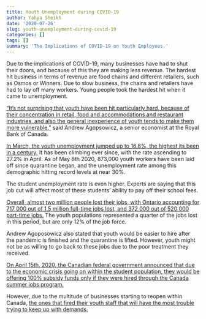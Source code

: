 ```yaml
---
title: Youth Unemployment during COVID-19
author: Yahya Sheikh
date: '2020-07-26'
slug: youth-unemployment-during-covid-19
categories: []
tags: []
summary: 'The Implications of COVID-19 on Youth Employees.'
---
```

Due to the implications of COVID-19, many businesses have had to shut their doors, and because of this they are making less revenue. The hardest hit business in terms of revenue are food chains and different retailers, such as Osmos or Winners. Due to slow business, the chains and retailers have had to lay off many workers. Young people took the hardest hit when it came to unemployment. 

[“It’s not surprising that youth have been hit particularly hard, because of their concentration in retail, food and accommodations and restaurant industries, and also the general inexperience of youth tends to make them more vulnerable,”](https://www.nationalobserver.com/2020/05/08/news/youth-unemployment-rate-spikes-amid-pandemic) said Andrew Agopsowicz, a senior economist at the Royal Bank of Canada.

[In March, the youth unemployment jumped up to 16.8%, the highest its been in a century.](https://globalnews.ca/news/6799369/coronavirus-unemployment-canada-jobs-for-youth/) It has been climbing ever since, with the rate ascending to 27.2% in April. As of May 8th 2020, 873,000 youth workers have been laid off since quarantine began, and the unemployment rate among this demographic hitting record levels at near 30%.

The student unemployment rate is even higher. Experts are saying that this job cut will affect most of these students’ ability to pay off their school fees.

[Overall, almost two million people lost their jobs, with Ontario accounting for 717 000 out of 1.5 million full-time jobs lost, and 372 000 out of 520 000 part-time jobs.](https://www.nationalobserver.com/2020/05/08/news/youth-unemployment-rate-spikes-amid-pandemic) The youth populations represented a quarter of the jobs lost in this period, but are only 12% of the job force.

Andrew Agoposowicz also stated that youth would be easier to hire after the pandemic is finished and the quarantine is lifted. However, youth might not be as willing to go back to these jobs due to the poor treatment they received. 

[On April 15th, 2020, the Canadian federal government announced that due to the economic crisis going on within the student population, they would be offering 100% subsidy funds only if they were hired through the Canada summer jobs program.](https://globalnews.ca/news/6799369/coronavirus-unemployment-canada-jobs-for-youth/)

However, due to the multitude of businesses starting to reopen within Canada, [the ones that fired their youth staff that will have the most trouble trying to keep up with demands.](https://www.huffingtonpost.ca/entry/youth-unemployment-canada_ca_5eed1af4c5b60982f6f5b4b3)